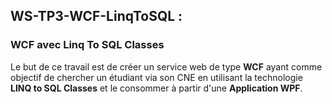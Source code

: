 <h2>WS-TP3-WCF-LinqToSQL :</h2>
<h3>WCF avec Linq To SQL Classes</h3>
Le but de ce travail est de créer un service web de type <b>WCF</b> 
ayant comme objectif de chercher un étudiant via son CNE en utilisant la technologie <b>LINQ to SQL Classes</b> 
  et le consommer à partir d'une <b>Application WPF</b>.
